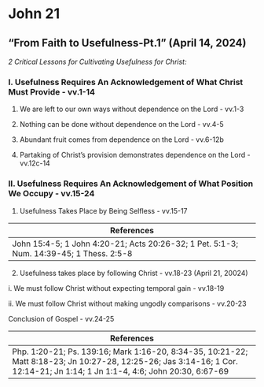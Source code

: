 # John 21

## “From Faith to Usefulness-Pt.1” (April 14, 2024)

_2 Critical Lessons for Cultivating Usefulness for Christ:_

### I. Usefulness Requires An Acknowledgement of What Christ Must Provide - vv.1-14

1. We are left to our own ways without dependence on the Lord - vv.1-3

2. Nothing can be done without dependence on the Lord - vv.4-5

3. Abundant fruit comes from dependence on the Lord - vv.6-12b

4. Partaking of Christ’s provision demonstrates dependence on the Lord - vv.12c-14

### II. Usefulness Requires An Acknowledgement of What Position We Occupy - vv.15-24

1. Usefulness Takes Place by Being Selfless - vv.15-17

|References|
|-|
|John 15:4-5; 1 John 4:20-21; Acts 20:26-32; 1 Pet. 5:1-3; Num. 14:39-45; 1 Thess. 2:5-8|

2. Usefulness takes place by following Christ - vv.18-23 (April 21, 20024)

i. We must follow Christ without expecting temporal gain - vv.18-19

ii. We must follow Christ without making ungodly comparisons - vv.20-23

Conclusion of Gospel - vv.24-25

|References|
|-|
|Php. 1:20-21; Ps. 139:16; Mark 1:16-20, 8:34-35, 10:21-22; Matt 8:18-23; Jn 10:27-28, 12:25-26; Jas 3:14-16; 1 Cor. 12:14-21; Jn 1:14; 1 Jn 1:1-4, 4:6; John 20:30, 6:67-69|
